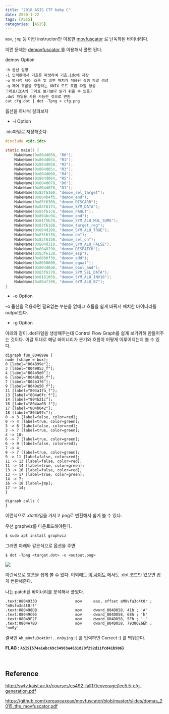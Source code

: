 ```yaml
---
title: "2018 ASIS CTF baby C"
date: 2020-1-22
tags: [ASIS]
categories: [ASIS]
---
```


`mov`, `jmp` 등 이런 instrucion만 이용한 [movfuscator](https://github.com/xoreaxeaxeax/movfuscator) 로 난독화된 바이너리다. 

이런 문제는 [demovfuscator ](https://github.com/kirschju/demovfuscator)를 이용해서 풀면 된다.

demov Option

```
-h 옵션 설명
-i 입력란에서 기호를 파생하여 기호.idc에 저장
-o 명시적 제어 흐름 및 일부 패치가 적용된 실행 파일 생성
-g 제어 흐름을 포함하는 UNIX 도트 호환 파일 생성
그래프(IDA의 그래프 보기보다 읽기 쉬울 수 있음)
.dot 파일을 사용 가능한 것으로 변환
cat cfg.dot | dot -Tpng > cfg.png
```

옵션을 하나씩 살펴보자

* -i Option

.idc파일로 저장해준다.

```c
#include <idc.idc>

static main() {
	MakeName(0x804d050, "R0");
	MakeName(0x804d054, "R1");
	MakeName(0x804d058, "R2");
	MakeName(0x804d05c, "R3");
	MakeName(0x804d060, "R4");
	MakeName(0x804d064, "R5");
	MakeName(0x804d070, "D0");
	MakeName(0x804d078, "D1");
	MakeName(0x83f6160, "demov_sel_target");
	MakeName(0x804b4fb, "demov_end");
	MakeName(0x85f6300, "demov_DISCARD");
	MakeName(0x83f6174, "demov_SYM_DATA");
	MakeName(0x85f61c8, "demov_FAULT");
	MakeName(0x804bc94, "demov_end");
	MakeName(0x81f5b70, "demov_SYM_ALU_MUL_SUMS");
	MakeName(0x83f6168, "demov_target_reg");
	MakeName(0x804d100, "demov_SYM_ALU_TRUE");
	MakeName(0x83f6158, "demov_on");
	MakeName(0x83f6150, "demov_sel_on");
	MakeName(0x804d310, "demov_SYM_ALU_FALSE");
	MakeName(0x8048290, "demov_DISPATCH");
	MakeName(0x83f6130, "demov_esp");
	MakeName(0x8060f30, "demov_add");
	MakeName(0x8050600, "demov_equal");
	MakeName(0x804d0a0, "demov_bool_and");
	MakeName(0x83f6170, "demov_SYM_SEL_DATA");
	MakeName(0x8161050, "demov_SYM_ALU_INV16");
	MakeName(0x804f190, "demov_SYM_ALU_B7");
}
```

* -o Option

-o 옵션을 적용하면 필요없는 부분을 없애고 흐름을 쉽게 바꿔서 패치한 바이너리를 output한다.

* -g Option

아래와 같이 .dot파일을 생성해주는데 Control Flow Graph를 쉽게 보기위해 만들어주는 것이다. 이걸 토대로 해당 바이너리가 분기와 흐름이 어떻게 이루어지는지 볼 수 있다.

```
digraph fun_804899e {
node [shape = box];
0 [label="804899e"];
3 [label="8049853_f"];
4 [label="804b5d0"];
6 [label="8049b26_f"];
7 [label="804b3f6"];
9 [label="8049e50_f"];
11 [label="804a17a_f"];
13 [label="804a6fc_f"];
14 [label="804b21c"];
16 [label="804aa08_f"];
17 [label="804b042"];
18 [label="804b97c"];
0 -> 3 [label=false, color=red];
0 -> 4 [label=true, color=green];
3 -> 6 [label=false, color=red];
3 -> 7 [label=true, color=green];
4 -> 18;
6 -> 7 [label=true, color=green];
6 -> 9 [label=false, color=red];
7 -> 4;
9 -> 7 [label=true, color=green];
9 -> 11 [label=false, color=red];
11 -> 13 [label=false, color=red];
11 -> 14 [label=true, color=green];
13 -> 16 [label=false, color=red];
13 -> 17 [label=true, color=green];
14 -> 7;
16 -> 18 [label=jmp];
17 -> 14;
}

digraph calls {
}
```

이런식으로 .dot파일을 가지고 png로 변환해서 쉽게 볼 수 있다.

우선 graphviz를 다운로드해야된다. 

```
$ sudo apt install graphviz
```

그러면 아래와 같은식으로 옵션을 주면 

```
$ dot -Tpng <target.dot> -o <output.png>
```

![](https://user-images.githubusercontent.com/32904385/72902234-73fed980-3d6e-11ea-9208-a9cee84488ed.png)

이런식으로 흐름을 쉽게 볼 수 있다. 이외에도 [이 사이트](http://www.webgraphviz.com/) 에서도 .dot 코드만 있으면 쉽게 변환해준다.

나는 patch된 바이너리를 분석해서 풀었다.

```
.text:0804933D                 mov     eax, offset aM0vfu3c4t0r ; "m0vfu3c4t0r!"
.text:080498DB                 mov     dword_804D058, 41h ; 'A'
.text:08049C05                 mov     dword_804D058, 68h ; 'h'
.text:08049F2F                 mov     dword_804D058, 5Fh ; '_'
.text:0804A7BD                 mov     dword_804D058, 79306E6Eh ; 'nn0y'
```

결국엔 `Ah_m0vfu3c4t0r!..nn0y1ng:(` 를 입력하면 Correct :) 를 띄워준다.

**FLAG : `ASIS{574a1ebc69c34903a4631820f292d11fcd41b906}`**

<br />

## Reference

http://swtv.kaist.ac.kr/courses/cs492-fall17/coverage/lec5.5-cfg-generation.pdf

https://github.com/xoreaxeaxeax/movfuscator/blob/master/slides/domas_2015_the_movfuscator.pdf